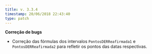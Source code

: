 ```yaml
---
title: v. 3.3.4
timestamp: 20/06/2018 22:43:40
type: patch
---
```


**Correção de bugs**
+ Correção das fórmulas dos intervalos `PontosDERReafirmada1` e `PontosDERReafirmada2` para refletir os pontos das datas respectivas.